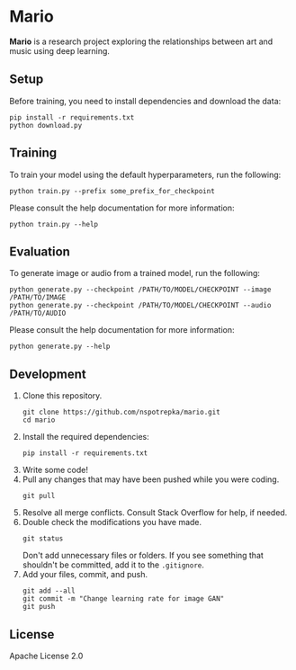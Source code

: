 # Mario

**Mario** is a research project exploring the relationships between art and
music using deep learning.

## Setup

Before training, you need to install dependencies and download the data:
```
pip install -r requirements.txt
python download.py
```

## Training

To train your model using the default hyperparameters, run the following:
```
python train.py --prefix some_prefix_for_checkpoint
```

Please consult the help documentation for more information:
```
python train.py --help
```

## Evaluation

To generate image or audio from a trained model, run the following:

```
python generate.py --checkpoint /PATH/TO/MODEL/CHECKPOINT --image /PATH/TO/IMAGE
python generate.py --checkpoint /PATH/TO/MODEL/CHECKPOINT --audio /PATH/TO/AUDIO
```

Please consult the help documentation for more information:
```
python generate.py --help
```

## Development

1. Clone this repository.
    ```
    git clone https://github.com/nspotrepka/mario.git
    cd mario
    ```
2. Install the required dependencies:
    ```
    pip install -r requirements.txt
    ```
3. Write some code!
4. Pull any changes that may have been pushed while you were coding.
    ```
    git pull
    ```
5. Resolve all merge conflicts. Consult Stack Overflow for help, if needed.
6. Double check the modifications you have made.
    ```
    git status
    ```
    Don't add unnecessary files or folders. If you see something that shouldn't
    be committed, add it to the `.gitignore`.
7. Add your files, commit, and push.
    ```
    git add --all
    git commit -m "Change learning rate for image GAN"
    git push
    ```

## License

Apache License 2.0
